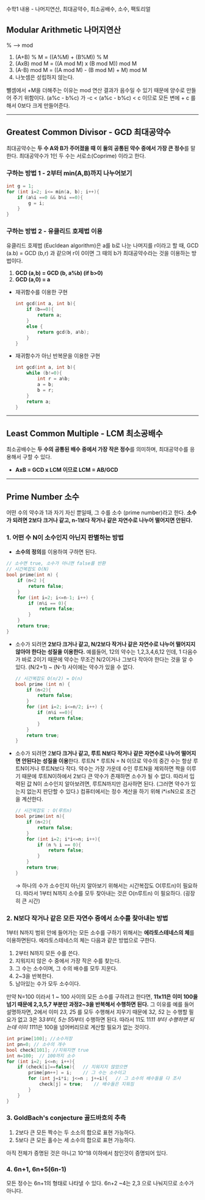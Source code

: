 수학1 내용 - 나머지연산, 최대공약수, 최소공배수, 소수, 팩토리얼

## Modular Arithmetic 나머지연산

% —> mod

1. (A+B) % M = ((A%M) + (B%M)) % M
2. (AxB) mod M = ((A mod M) x (B mod M)) mod M
3. (A-B) mod M = ((A mod M) - (B mod M) + M) mod M
4. 나눗셈은 성립하지 않는다.

뺄셈에서 +M을 더해주는 이유는 mod 연산 결과가 음수일 수 있기 때문에 양수로 만들어 주기 위함이다.  (a%c - b%c) 가 -c < (a%c - b%c) < c 이므로 모든 변에 + c 를 해서 0보다 크게 만들어준다.

---
## Greatest Common Divisor - GCD 최대공약수
최대공약수는 **두 수 A와 B가 주어졌을 때 이 둘의 공통된 약수 중에서 가장 큰 정수**를 말한다. 최대공약수가 1인 두 수는 서로소(Coprime) 이라고 한다.

### 구하는 방법 1 - 2부터 min(A,B)까지 나누어보기

```c
int g = 1;
for (int i=2; i<= min(a, b); i++){
	if (a%i ==0 && b%i ==0){
		g = i;
	}
}
```

### 구하는 방법 2 - 유클리드 호제법 이용

유클리드 호제법 (Eucldean algorithm)은 a를 b로 나눈 나머지를 r이라고 할 때, GCD (a.b) = GCD (b,r) 과 같으며 r이 0이면 그 때의 b가 최대공약수라는 것을 이용하는 방법이다.

1. **GCD (a,b) = GCD (b, a%b) (if b>0)**
2. **GCD (a,0) = a**

- 재귀함수를 이용한 구현

    ```c
    int gcd(int a, int b){
    	if (b==0){
    		return a;
    	}
    	else {
    		return gcd(b, a%b);	
    	}
    }
    ```

- 재귀함수가 아닌 반복문을 이용한 구현

    ```c
    int gcd(int a, int b){
    	while (b!=0){
    		int r = a%b;
    		a = b;
    		b = r;
    	}
    	return a;
    }
    ```
    
---
## Least Common Multiple - LCM 최소공배수
최소공배수는 **두 수의 공통된 배수 중에서 가장 작은 정수**를 의미하며, 최대공약수를 응용해서 구할 수 있다. 

- **AxB = GCD x LCM 이므로 LCM = AB/GCD**

---
## Prime Number 소수
어떤 수의 약수과 1과 자기 자신 뿐일때, 그 수를 소수 (prime number)라고 한다. **소수가 되려면 2보다 크거나 같고, n-1보다 작거나 같은 자연수로 나누어 떨어지면 안된다.**

### 1. 어떤 수 N이 소수인지 아닌지 판별하는 방법

- **소수의 정의**를 이용하여 구하면 된다.

```c
// 소수면 true, 소수가 아니면 false를 반환
// 시간복잡도 O(N)
bool prime(int n) {
	if (n<2 ){
		return false;
	}
	for (int i=2; i<=n-1; i++) {
		if (n%i == 0){
			return false;
		}
	}
	return true;
}
```

- 소수가 되려면 **2보다 크거나 같고, N/2보다 작거나 같은 자연수로 나누어 떨어지지 않아야 한다는 성질을 이용한다.** 예를들어, 12의 약수는 1,2,3,4,6,12 인데, 1 다음수가 바로 2이기 때문에 약수는 무조건 N/2이거나 그보다 작아야 한다는 것을 알 수 있다. (N/2+1) ~ (N-1) 사이에는 약수가 있을 수 없다.

    ```c
    // 시간복잡도 O(n/2) = O(n)
    bool prime (int n) { 
    	if (n<2){
    		return false;
    	}
    	for (int i=2; i<=n/2; i++) {
    		if (n%i ==0){
    			return false;
    		}
    	}
    	return true;
    }
    ```

     

- 소수가 되려면 2**보다 크거나 같고, 루트 N보다 작거나 같은 자연수로 나누어 떨어지면 안된다는 성질을 이용**한다. 루트N * 루트N = N 이므로 약수의 중간 수는 항상 루트N이거나 루트N보다 작다. 약수는 가장 가운데 수인 루트N을 제외하면 짝을 이루기 때문에 루트N이하에서 2보다 큰 약수가 존재하면 소수가 될 수 없다. 따라서 입력된 값 N이 소수인지 알아보려면, 루트N까지만 검사하면 된다. (그러면 약수가 있는지 없는지 판단할 수 있다.) 컴퓨터에서는 정수 계산을 하기 위해 i*i≤N으로 조건을 계산한다.

    ```c
    // 시간복잡도 : O(루트n)
    bool prime(int n){
        if (n<2){
            return false;
        }
        for (int i=2; i*i<=n; i++){
            if (n % i == 0){
                return false;
            }
        }
        return true;
    }
    ```

    → 하나의 수가 소수인지 아닌지 알아보기 위해서는 시간복잡도 O(루트n)이 필요하다. 따라서 1부터 N까지 소수를 모두 찾아내는 것은 O(n루트n) 이 필요하다. (굉장히 큰 시간)

### 2. N보다 작거나 같은 모든 자연수 중에서 소수를 찾아내는 방법

1부터 N까지 범위 안에 들어가는 모든 소수를 구하기 위해서는 **에라토스테네스의 체**를 이용하면된다. 에라토스테네스의 체는 다음과 같은 방법으로 구한다.

1. 2부터 N까지 모든 수를 쓴다.
2. 지워지지 않은 수 중에서 가장 작은 수를 찾는다.
3. 그 수는 소수이며, 그 수의 배수를 모두 지운다.
4. 2~3을 반복한다.
5. 남아있는 수가 모두 소수이다.

만약 N=100 이라서 1 ~ 100 사이의 모든 소수를 구하려고 한다면, **11x11은 이미 100을 넘기 때문에 2,3,5,7 부분만 과정2~3을 반복해서 수행하면 된다.** 그 이유를 예를 들어 설명하자면, 2에서 이미 2*3, 2*5 를 모두 수행해서 지우기 때문에 3*2, 5*2 는 수행할 필요가 없고 3은 3*3부터, 5는 5*5부터 수행하면 된다. 따라서 11도 11*11 부터 수행하면 되는데 이미 11*11은 100을 넘어버리므로 계산할 필요가 없는 것이다.

```cpp
int prime[100]; //소수저장
int pn=0; // 소수의 개수
bool check[101]; //지워지면 true
int n=100;  // 100까지 소수
for (int i=2; i<=n; i++){
    if (check[i]==false){   // 지워지지 않았으면 
        prime[pn++] = i;    // 그 수는 소수이고
        for (int j=i*i; j<=n ; j+=i){   // 그 소수의 배수들을 다 조사
            check[j] = true;    // 배수들은 지워짐
        }
    }
}
```
    
### 3. GoldBach's conjecture 골드바흐의 추측

1. 2보다 큰 모든 짝수는 두 소소의 합으로 표현 가능하다.
2. 5보다 큰 모든 홀수는 세 소수의 합으로 표현 가능하다.

아직 전체가 증명된 것은 아니고 10^18 이하에서 참인것이 증명되어 있다.

### 4. 6n+1, 6n+5(6n-1)

모든 정수는 6n+1의 형태로 나타낼 수 있다. 6n+2 ~4는 2,3 으로 나눠지므로 소수가 아니다.
